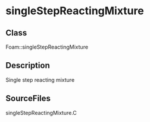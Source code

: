 # singleStepReactingMixture 
## Class
Foam::singleStepReactingMixture

## Description
Single step reacting mixture

## SourceFiles
singleStepReactingMixture.C

